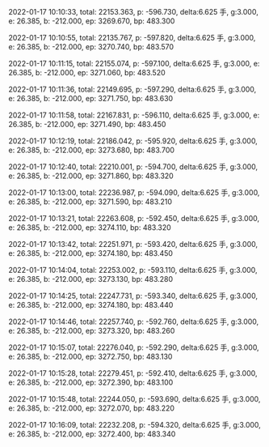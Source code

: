 2022-01-17 10:10:33, total: 22153.363, p: -596.730, delta:6.625 手, g:3.000, e: 26.385, b: -212.000, ep: 3269.670, bp: 483.300

2022-01-17 10:10:55, total: 22135.767, p: -597.820, delta:6.625 手, g:3.000, e: 26.385, b: -212.000, ep: 3270.740, bp: 483.570

2022-01-17 10:11:15, total: 22155.074, p: -597.100, delta:6.625 手, g:3.000, e: 26.385, b: -212.000, ep: 3271.060, bp: 483.520

2022-01-17 10:11:36, total: 22149.695, p: -597.290, delta:6.625 手, g:3.000, e: 26.385, b: -212.000, ep: 3271.750, bp: 483.630

2022-01-17 10:11:58, total: 22167.831, p: -596.110, delta:6.625 手, g:3.000, e: 26.385, b: -212.000, ep: 3271.490, bp: 483.450

2022-01-17 10:12:19, total: 22186.042, p: -595.920, delta:6.625 手, g:3.000, e: 26.385, b: -212.000, ep: 3273.680, bp: 483.700

2022-01-17 10:12:40, total: 22210.001, p: -594.700, delta:6.625 手, g:3.000, e: 26.385, b: -212.000, ep: 3271.860, bp: 483.320

2022-01-17 10:13:00, total: 22236.987, p: -594.090, delta:6.625 手, g:3.000, e: 26.385, b: -212.000, ep: 3271.590, bp: 483.210

2022-01-17 10:13:21, total: 22263.608, p: -592.450, delta:6.625 手, g:3.000, e: 26.385, b: -212.000, ep: 3274.110, bp: 483.320

2022-01-17 10:13:42, total: 22251.971, p: -593.420, delta:6.625 手, g:3.000, e: 26.385, b: -212.000, ep: 3274.180, bp: 483.450

2022-01-17 10:14:04, total: 22253.002, p: -593.110, delta:6.625 手, g:3.000, e: 26.385, b: -212.000, ep: 3273.130, bp: 483.280

2022-01-17 10:14:25, total: 22247.731, p: -593.340, delta:6.625 手, g:3.000, e: 26.385, b: -212.000, ep: 3274.180, bp: 483.440

2022-01-17 10:14:46, total: 22257.740, p: -592.760, delta:6.625 手, g:3.000, e: 26.385, b: -212.000, ep: 3273.320, bp: 483.260

2022-01-17 10:15:07, total: 22276.040, p: -592.290, delta:6.625 手, g:3.000, e: 26.385, b: -212.000, ep: 3272.750, bp: 483.130

2022-01-17 10:15:28, total: 22279.451, p: -592.410, delta:6.625 手, g:3.000, e: 26.385, b: -212.000, ep: 3272.390, bp: 483.100

2022-01-17 10:15:48, total: 22244.050, p: -593.690, delta:6.625 手, g:3.000, e: 26.385, b: -212.000, ep: 3272.070, bp: 483.220

2022-01-17 10:16:09, total: 22232.208, p: -594.320, delta:6.625 手, g:3.000, e: 26.385, b: -212.000, ep: 3272.400, bp: 483.340